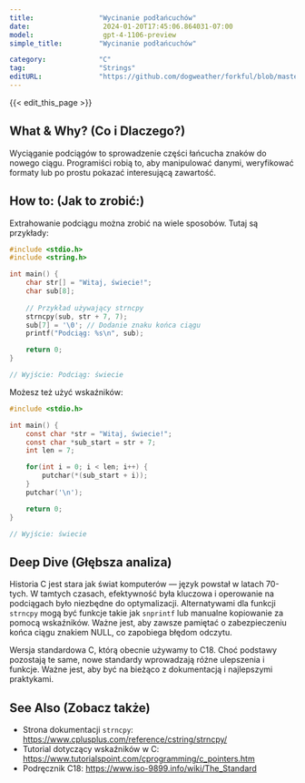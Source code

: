 ```yaml
---
title:                "Wycinanie podłańcuchów"
date:                  2024-01-20T17:45:06.864031-07:00
model:                 gpt-4-1106-preview
simple_title:         "Wycinanie podłańcuchów"

category:             "C"
tag:                  "Strings"
editURL:              "https://github.com/dogweather/forkful/blob/master/content/pl/c/extracting-substrings.md"
---
```


{{< edit_this_page >}}

## What & Why? (Co i Dlaczego?)
Wyciąganie podciągów to sprowadzenie części łańcucha znaków do nowego ciągu. Programiści robią to, aby manipulować danymi, weryfikować formaty lub po prostu pokazać interesującą zawartość.

## How to: (Jak to zrobić:)
Extrahowanie podciągu można zrobić na wiele sposobów. Tutaj są przykłady:

```c
#include <stdio.h>
#include <string.h>

int main() {
    char str[] = "Witaj, świecie!";
    char sub[8];
    
    // Przykład używający strncpy
    strncpy(sub, str + 7, 7);
    sub[7] = '\0'; // Dodanie znaku końca ciągu
    printf("Podciąg: %s\n", sub);

    return 0;
}

// Wyjście: Podciąg: świecie
```

Możesz też użyć wskaźników:

```c
#include <stdio.h>

int main() {
    const char *str = "Witaj, świecie!";
    const char *sub_start = str + 7;
    int len = 7;

    for(int i = 0; i < len; i++) {
        putchar(*(sub_start + i));
    }
    putchar('\n');

    return 0;
}

// Wyjście: świecie
```

## Deep Dive (Głębsza analiza)
Historia C jest stara jak świat komputerów — język powstał w latach 70-tych. W tamtych czasach, efektywność była kluczowa i operowanie na podciągach było niezbędne do optymalizacji. Alternatywami dla funkcji `strncpy` mogą być funkcje takie jak `snprintf` lub manualne kopiowanie za pomocą wskaźników. Ważne jest, aby zawsze pamiętać o zabezpieczeniu końca ciągu znakiem NULL, co zapobiega błędom odczytu.

Wersja standardowa C, którą obecnie używamy to C18. Choć podstawy pozostają te same, nowe standardy wprowadzają różne ulepszenia i funkcje. Ważne jest, aby być na bieżąco z dokumentacją i najlepszymi praktykami.

## See Also (Zobacz także)
- Strona dokumentacji `strncpy`: https://www.cplusplus.com/reference/cstring/strncpy/
- Tutorial dotyczący wskaźników w C: https://www.tutorialspoint.com/cprogramming/c_pointers.htm
- Podręcznik C18: https://www.iso-9899.info/wiki/The_Standard
